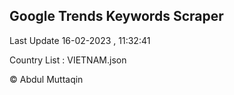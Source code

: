 

## Google Trends Keywords Scraper 
 
Last Update 16-02-2023 , 11:32:41

Country List :
VIETNAM.json



© Abdul Muttaqin 

